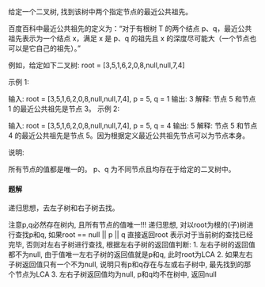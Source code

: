 给定一个二叉树, 找到该树中两个指定节点的最近公共祖先。

百度百科中最近公共祖先的定义为：“对于有根树 T 的两个结点 p、q，最近公共祖先表示为一个结点 x，满足 x 是 p、q 的祖先且 x 的深度尽可能大（一个节点也可以是它自己的祖先）。”

例如，给定如下二叉树:  root = [3,5,1,6,2,0,8,null,null,7,4]



 

示例 1:

输入: root = [3,5,1,6,2,0,8,null,null,7,4], p = 5, q = 1
输出: 3
解释: 节点 5 和节点 1 的最近公共祖先是节点 3。
示例 2:

输入: root = [3,5,1,6,2,0,8,null,null,7,4], p = 5, q = 4
输出: 5
解释: 节点 5 和节点 4 的最近公共祖先是节点 5。因为根据定义最近公共祖先节点可以为节点本身。
 

说明:

所有节点的值都是唯一的。 
p、q 为不同节点且均存在于给定的二叉树中。

#### 题解
递归思想，去左子树和右子树去找。

注意p,q必然存在树内, 且所有节点的值唯一!!!
        递归思想, 对以root为根的(子)树进行查找p和q, 如果root == null || p || q 直接返回root
        表示对于当前树的查找已经完毕, 否则对左右子树进行查找, 根据左右子树的返回值判断:
        1. 左右子树的返回值都不为null, 由于值唯一左右子树的返回值就是p和q, 此时root为LCA
        2. 如果左右子树返回值只有一个不为null, 说明只有p和q存在与左或右子树中, 最先找到的那个节点为LCA
        3. 左右子树返回值均为null, p和q均不在树中, 返回null
